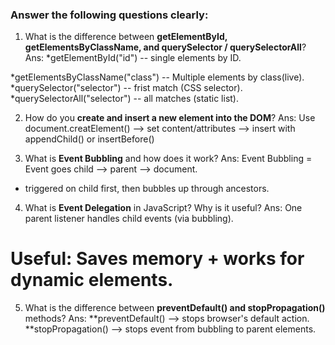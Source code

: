 ### Answer the following questions clearly:

1. What is the difference between **getElementById, getElementsByClassName, and querySelector / querySelectorAll**?
Ans: 
*getElementById("id") -- single elements by ID.

*getElementsByClassName("class") -- Multiple        elements by class(live).
*querySelector("selector") -- frist match (CSS selector).
*querySelectorAll("selector") -- all matches (static list).

2. How do you **create and insert a new element into the DOM**?
Ans: Use document.creatElement() --> set content/attributes --> insert with appendChild() or insertBefore()

3. What is **Event Bubbling** and how does it work?
Ans: Event Bubbling = Event goes child --> parent --> document.
* triggered on child first, then bubbles up through ancestors.

4. What is **Event Delegation** in JavaScript? Why is it useful?
Ans: One parent listener handles child events (via bubbling).
# Useful: Saves memory + works for dynamic elements.

5. What is the difference between **preventDefault() and stopPropagation()** methods?
Ans: **preventDefault() --> stops browser's default action.
**stopPropagation() --> stops event from bubbling to parent elements.